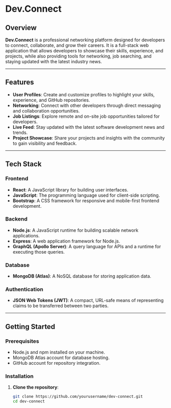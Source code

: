 # Dev.Connect

## Overview  
**Dev.Connect** is a professional networking platform designed for developers to connect, collaborate, and grow their careers. It is a full-stack web application that allows developers to showcase their skills, experience, and projects, while also providing tools for networking, job searching, and staying updated with the latest industry news.

---

## Features  
- **User Profiles**: Create and customize profiles to highlight your skills, experience, and GitHub repositories.  
- **Networking**: Connect with other developers through direct messaging and collaboration opportunities.  
- **Job Listings**: Explore remote and on-site job opportunities tailored for developers.  
- **Live Feed**: Stay updated with the latest software development news and trends.  
- **Project Showcase**: Share your projects and insights with the community to gain visibility and feedback.  

---

## Tech Stack  

### Frontend  
- **React**: A JavaScript library for building user interfaces.  
- **JavaScript**: The programming language used for client-side scripting.  
- **Bootstrap**: A CSS framework for responsive and mobile-first frontend development.  

### Backend  
- **Node.js**: A JavaScript runtime for building scalable network applications.  
- **Express**: A web application framework for Node.js.  
- **GraphQL (Apollo Server)**: A query language for APIs and a runtime for executing those queries.  

### Database  
- **MongoDB (Atlas)**: A NoSQL database for storing application data.  

### Authentication  
- **JSON Web Tokens (JWT)**: A compact, URL-safe means of representing claims to be transferred between two parties.  

---

## Getting Started  

### Prerequisites  
- Node.js and npm installed on your machine.  
- MongoDB Atlas account for database hosting.  
- GitHub account for repository integration.  

### Installation  
1. **Clone the repository**:  
   ```bash  
   git clone https://github.com/yourusername/dev-connect.git  
   cd dev-connect  
